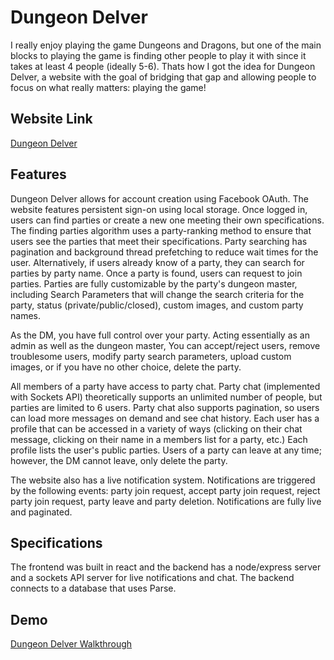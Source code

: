 # Dungeon Delver
I really enjoy playing the game Dungeons and Dragons, but one of the main blocks to playing the game is finding other people to play it with since it takes at least 4 people (ideally 5-6). Thats how I got the idea for Dungeon Delver, a website with the goal of bridging that gap and allowing people to focus on what really matters: playing the game!

## Website Link
[Dungeon Delver](https://dungeon-delver.vercel.app/)

## Features
Dungeon Delver allows for account creation using Facebook OAuth. The website features persistent sign-on using local storage. Once logged in, users can find parties or create a new one meeting their own specifications. The finding parties algorithm uses a party-ranking method to ensure that users see the parties that meet their specifications. Party searching has pagination and background thread prefetching to reduce wait times for the user. Alternatively, if users already know of a party, they can search for parties by party name. Once a party is found, users can request to join parties. Parties are fully customizable by the party's dungeon master, including Search Parameters that will change the search criteria for the party, status (private/public/closed), custom images, and custom party names.

As the DM, you have full control over your party. Acting essentially as an admin as well as the dungeon master, You can accept/reject users, remove troublesome users, modify party search parameters, upload custom images, or if you have no other choice, delete the party.

All members of a party have access to party chat. Party chat (implemented with Sockets API) theoretically supports an unlimited number of people, but parties are limited to 6 users. Party chat also supports pagination, so users can load more messages on demand and see chat history. Each user has a profile that can be accessed in a variety of ways (clicking on their chat message, clicking on their name in a members list for a party, etc.) Each profile lists the user's public parties. Users of a party can leave at any time; however, the DM cannot leave, only delete the party.

The website also has a live notification system. Notifications are triggered by the following events: party join request, accept party join request, reject party join request, party leave and party deletion. Notifications are fully live and paginated.

## Specifications
The frontend was built in react and the backend has a node/express server and a sockets API server for live notifications and chat. The backend connects to a database that uses Parse.

## Demo
[Dungeon Delver Walkthrough](https://youtu.be/QD2NxzHnHac)
